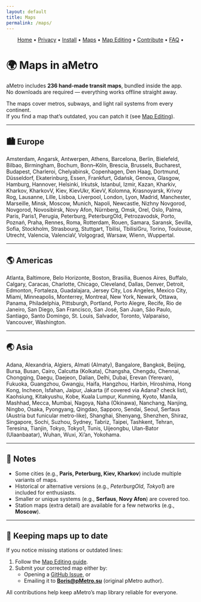 ```yaml
---
layout: default
title: Maps
permalink: /maps/
---
```


<p align="center">
  <a href="/ametro">Home</a> •
  <a href="/ametro/privacy/">Privacy</a> •
  <a href="/ametro/install/">Install</a> •
  <a href="/ametro/maps/">Maps</a> •
  <a href="/ametro/maps-editing/">Map Editing</a> •
  <a href="/ametro/contributing/">Contribute</a> •
  <a href="/ametro/faq/">FAQ</a> •
</p>



# 🌍 Maps in aMetro

aMetro includes **236 hand-made transit maps**, bundled inside the app.  
No downloads are required — everything works offline straight away.

The maps cover metros, subways, and light rail systems from every continent.  
If you find a map that’s outdated, you can patch it (see [Map Editing](/ametro/maps-editing/)).

---

## 🏙️ Europe

Amsterdam, Angarsk, Antwerpen, Athens, Barcelona, Berlin, Bielefeld, Bilbao, Birmingham, Bochum, Bonn–Köln, Brescia, Brussels, Bucharest, Budapest, Charleroi, Chelyabinsk, Copenhagen, Den Haag, Dortmund, Düsseldorf, Ekaterinburg, Essen, Frankfurt, Gdańsk, Genova, Glasgow, Hamburg, Hannover, Helsinki, Irkutsk, Istanbul, Izmir, Kazan, Kharkiv, Kharkov, KharkovV, Kiev, KievUkr, KievV, Kolomna, Krasnoyarsk, Krivoy Rog, Lausanne, Lille, Lisboa, Liverpool, London, Lyon, Madrid, Manchester, Marseille, Minsk, Moscow, Munich, Napoli, Newcastle, Nizhny Novgorod, Novgorod, Novosibirsk, Novy Afon, Nürnberg, Omsk, Orel, Oslo, Palma, Paris, Paris1, Perugia, Peterburg, PeterburgOld, Petrozavodsk, Porto, Poznań, Praha, Rennes, Roma, Rotterdam, Rouen, Samara, Saransk, Sevilla, Sofia, Stockholm, Strasbourg, Stuttgart, Tbilisi, TbilisiGru, Torino, Toulouse, Utrecht, Valencia, ValenciaV, Volgograd, Warsaw, Wienn, Wuppertal.

---

## 🌎 Americas

Atlanta, Baltimore, Belo Horizonte, Boston, Brasilia, Buenos Aires, Buffalo, Calgary, Caracas, Charlotte, Chicago, Cleveland, Dallas, Denver, Detroit, Edmonton, Fortaleza, Guadalajara, Jersey City, Los Angeles, Mexico City, Miami, Minneapolis, Monterrey, Montreal, New York, Newark, Ottawa, Panama, Philadelphia, Pittsburgh, Portland, Porto Alegre, Recife, Rio de Janeiro, San Diego, San Francisco, San José, San Juan, São Paulo, Santiago, Santo Domingo, St. Louis, Salvador, Toronto, Valparaíso, Vancouver, Washington.

---

## 🌏 Asia

Adana, Alexandria, Algiers, Almati (Almaty), Bangalore, Bangkok, Beijing, Bursa, Busan, Cairo, Calcutta (Kolkata), Changsha, Chengdu, Chennai, Chongqing, Daegu, Daejeon, Dalian, Delhi, Dubai, Erevan (Yerevan), Fukuoka, Guangzhou, Gwangju, Haifa, Hangzhou, Harbin, Hiroshima, Hong Kong, Incheon, Isfahan, Jaipur, Jakarta (if covered via Adana? check list), Kaohsiung, Kitakyushu, Kobe, Kuala Lumpur, Kunming, Kyoto, Manila, Mashhad, Mecca, Mumbai, Nagoya, Naha (Okinawa), Nanchang, Nanjing, Ningbo, Osaka, Pyongyang, Qingdao, Sapporo, Sendai, Seoul, Serfaus (Austria but funicular metro-like), Shanghai, Shenyang, Shenzhen, Shiraz, Singapore, Sochi, Suzhou, Sydney, Tabriz, Taipei, Tashkent, Tehran, Teresina, Tianjin, Tokyo, Tokyo1, Tunis, Uijeongbu, Ulan-Bator (Ulaanbaatar), Wuhan, Wuxi, Xi’an, Yokohama.

---

## 🧭 Notes

- Some cities (e.g., **Paris, Peterburg, Kiev, Kharkov**) include multiple variants of maps.  
- Historical or alternative versions (e.g., *PeterburgOld*, *Tokyo1*) are included for enthusiasts.  
- Smaller or unique systems (e.g., **Serfaus**, **Novy Afon**) are covered too.  
- Station maps (extra detail) are available for a few networks (e.g., **Moscow**).

---

## 🔄 Keeping maps up to date

If you notice missing stations or outdated lines:

1. Follow the [Map Editing guide](/ametro/maps-editing/).  
2. Submit your corrected map either by:  
   - Opening a [GitHub Issue](https://github.com/RomanGolovanov/ametro/issues), or  
   - Emailing it to **Boris@pMetro.su** (original pMetro author).  

All contributions help keep aMetro’s map library reliable for everyone.
